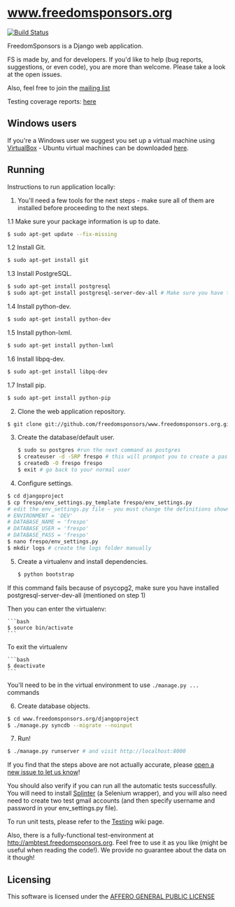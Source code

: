 www.freedomsponsors.org 
=======================

[![Build Status](https://secure.travis-ci.org/freedomsponsors/www.freedomsponsors.org.png)](http://travis-ci.org/freedomsponsors/www.freedomsponsors.org)

FreedomSponsors is a Django web application.

FS is made by, and for developers. 
If you'd like to help (bug reports, suggestions, or even code), you are more than welcome.
Please take a look at the open issues.

Also, feel free to join the [mailing list](https://groups.google.com/forum/?hl=en&fromgroups#!forum/freedomsponsors)

Testing coverage reports: [here](http://freedomsponsors.github.com/www.freedomsponsors.org/coverage_html_report/)

## Windows users

If you're a Windows user we suggest you set up a virtual machine using [VirtualBox](http://www.virtualbox.org) - Ubuntu
virtual machines can be downloaded [here](http://virtualboxes.org/images/ubuntu/). 

## Running

Instructions to run application locally:

1. You'll need a few tools for the next steps - make sure all of them are installed before proceeding to the next steps.

 1.1 Make sure your package information is up to date.
 
 ```bash
 $ sudo apt-get update --fix-missing
 ```
 
 1.2 Install Git.
 
  ```bash
  $ sudo apt-get install git
  ```
 
 1.3 Install PostgreSQL.
 
 ```bash
 $ sudo apt-get install postgresql 
 $ sudo apt-get install postgresql-server-dev-all # Make sure you have this.
 ```
 1.4 Install python-dev.
 
 ```bash
 $ sudo apt-get install python-dev
 ```
 1.5 Install python-lxml.
 
 ```bash
 $ sudo apt-get install python-lxml
 ```
 
 1.6 Install libpq-dev.
 
 ```bash
 $ sudo apt-get install libpq-dev
 ```
 
 1.7 Install pip.
 
 ```bash
 $ sudo apt-get install python-pip
 ```
 
2. Clone the web application repository.

  ```bash
  $ git clone git://github.com/freedomsponsors/www.freedomsponsors.org.git
  ```

3. Create the database/default user.
  
    ```bash
    $ sudo su postgres #run the next command as postgres
    $ createuser -d -SRP frespo # this will prompot you to create a password (just use frespo for now)
    $ createdb -O frespo frespo
    $ exit # go back to your normal user
    ```

4. Configure settings.

  ```bash
  $ cd djangoproject
  $ cp frespo/env_settings.py_template frespo/env_settings.py
  # edit the env_settings.py file - you must change the definitions shown below (values as used in this walkthrough):
  # ENVIRONMENT = 'DEV'
  # DATABASE_NAME = 'frespo'
  # DATABASE_USER = 'frespo'
  # DATABASE_PASS = 'frespo'  
  $ nano frespo/env_settings.py 
  $ mkdir logs # create the logs folder manually
  ```
5. Create a virtualenv and install dependencies.

    ```bash
    $ python bootstrap
    ```
  If this command fails because of psycopg2, make sure you have installed postgresql-server-dev-all (mentioned on step 1)

  Then you can enter the virtualenv:

    ```bash
    $ source bin/activate
    ```
  To exit the virtualenv

    ```bash
    $ deactivate
    ```
  You'll need to be in the virtual environment to use `./manage.py ...` commands

6. Create database objects.

  ```bash  
  $ cd www.freedomsponsors.org/djangoproject
  $ ./manage.py syncdb --migrate --noinput
  ```

7. Run!

  ```bash
  $ ./manage.py runserver # and visit http://localhost:8000
  ```

If you find that the steps above are not actually accurate, please [open a new issue to let us know](https://github.com/freedomsponsors/www.freedomsponsors.org/issues/new)!

You should also verify if you can run all the automatic tests successfully.
You will need to install [Splinter](https://github.com/cobrateam/splinter) (a Selenium wrapper), and you will also need need to create two test gmail accounts (and then specify username and password in your env_settings.py file).

To run unit tests, please refer to the [Testing](https://github.com/freedomsponsors/www.freedomsponsors.org/wiki/Testing) wiki page.

Also, there is a fully-functional test-environment at http://ambtest.freedomsponsors.org.
Feel free to use it as you like (might be useful when reading the code!). We provide no guarantee about the data on it though!

## Licensing

This software is licensed under the [AFFERO GENERAL PUBLIC LICENSE](http://www.gnu.org/licenses/agpl-3.0.html)
